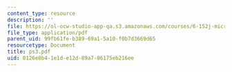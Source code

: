 ```yaml
---
content_type: resource
description: ''
file: https://ol-ocw-studio-app-qa.s3.amazonaws.com/courses/6-152j-micro-nano-processing-technology-fall-2005/0126e8b41e1de12d89a786175eb216ee_ps3.pdf
file_type: application/pdf
parent_uid: 99fb61fe-b389-69a1-5a10-f0b7d3669d65
resourcetype: Document
title: ps3.pdf
uid: 0126e8b4-1e1d-e12d-89a7-86175eb216ee
---
```

